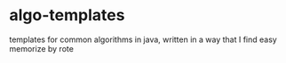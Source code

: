 # algo-templates
templates for common algorithms in java, written in a way that I find easy memorize by rote

